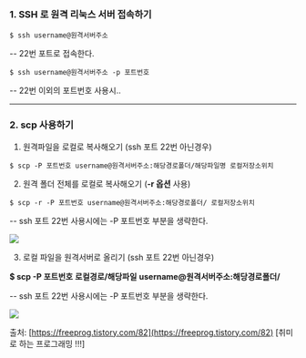 ### 1. SSH 로 원격 리눅스 서버 접속하기
```
$ ssh username@원격서버주소
```
-- 22번 포트로 접속한다.

```
$ ssh username@원격서버주소 -p 포트번호
```
-- 22번 이외의 포트번호 사용시..

---
### 2. scp 사용하기
1. 원격파일을 로컬로 복사해오기 (ssh 포트 22번 아닌경우)
```
$ scp -P 포트번호 username@원격서버주소:해당경로폴더/해당파일명 로컬저장소위치
```
2. 원격 폴더 전체를 로컬로 복사해오기 (**-r 옵션** 사용)
```
$ scp -r -P 포트번호 username@원격서버주소:해당경로폴더/ 로컬저장소위치
```
  

-- ssh 포트 22번 사용시에는  -P 포트번호  부분을 생략한다.

  

![](https://t1.daumcdn.net/cfile/tistory/215D624654C09E0F1B)

  

  

3) 로컬 파일을 원격서버로 올리기 (ssh 포트 22번 아닌경우)

  

**$ scp -P 포트번호** **로컬경로/해당파일**  **username@원격서버주소:해당경로폴더/**

  

-- ssh 포트 22번 사용시에는  -P 포트번호  부분을 생략한다.

  

![](https://t1.daumcdn.net/cfile/tistory/2202543F54C0A03F36)

  
  
출처: [https://freeprog.tistory.com/82](https://freeprog.tistory.com/82) [취미로 하는 프로그래밍 !!!]
<!--stackedit_data:
eyJoaXN0b3J5IjpbMTU2OTc0NDQ4MV19
-->